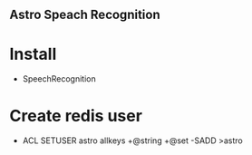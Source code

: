 ## Astro Speach Recognition

# Install
- SpeechRecognition


# Create redis user
- ACL SETUSER astro allkeys +@string +@set -SADD >astro